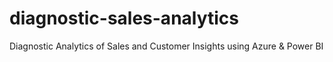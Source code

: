 # diagnostic-sales-analytics
Diagnostic Analytics of Sales and Customer Insights using Azure &amp; Power BI

